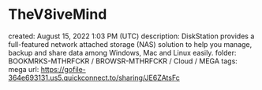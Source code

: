 # TheV8iveMind

created: August 15, 2022 1:03 PM (UTC)
description: DiskStation provides a full-featured network attached storage (NAS) solution to help you manage, backup and share data among Windows, Mac and Linux easily.
folder: BOOKMRKS-MTHRFCKR / BROWSR-MTHRFCKR / Cloud / MEGA
tags: mega
url: https://gofile-364e693131.us5.quickconnect.to/sharing/JE6ZAtsFc